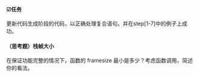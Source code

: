 #### ☑任务

更新代码生成阶段的代码，以正确处理复合语句。并在step[1-7]中的例子上成功。

#### （思考题）栈帧大小

在保证功能完整的情况下，函数的 framesize 最小是多少？考虑函数调用，简述你的看法。